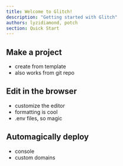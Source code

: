 ```yaml
---
title: Welcome to Glitch!
description: "Getting started with Glitch"
authors: lyzidiamond, potch
section: Quick Start
---
```


## Make a project

- create from template
- also works from git repo

## Edit in the browser

- customize the editor
- formatting is cool
- .env files, so magic

## Automagically deploy

- console
- custom domains

